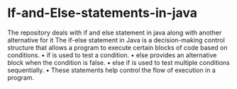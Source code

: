 # If-and-Else-statements-in-java
The repository deals with if and else statement in java along with another alternative for it 
The if-else statement in Java is a decision-making control structure that allows a program to execute certain blocks of code based on conditions.
	•	if is used to test a condition.
	•	else provides an alternative block when the condition is false.
	•	else if is used to test multiple conditions sequentially.
	•	These statements help control the flow of execution in a program.


